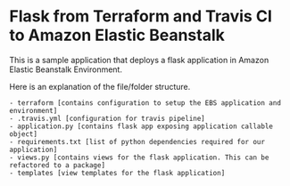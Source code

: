 # Flask from Terraform and Travis CI to Amazon Elastic Beanstalk

This is a sample application that deploys a flask application in Amazon Elastic Beanstalk Environment.

Here is an explanation of the file/folder structure.

    - terraform [contains configuration to setup the EBS application and environment]
    - .travis.yml [configuration for travis pipeline]
    - application.py [contains flask app exposing application callable object] 
    - requirements.txt [list of python dependencies required for our application]
    - views.py [contains views for the flask application. This can be refactored to a package]
    - templates [view templates for the flask application]
